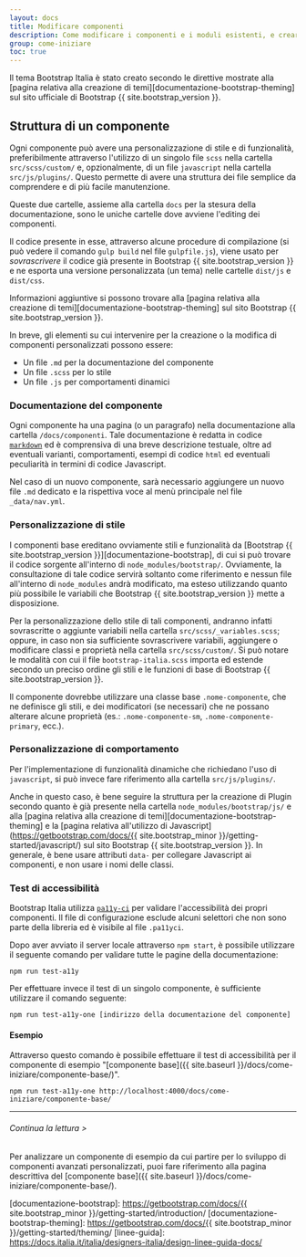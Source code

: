 ```yaml
---
layout: docs
title: Modificare componenti
description: Come modificare i componenti e i moduli esistenti, e crearne di nuovi
group: come-iniziare
toc: true
---
```


Il tema Bootstrap Italia è stato creato secondo le direttive mostrate alla [pagina relativa alla creazione di temi][documentazione-bootstrap-theming] sul sito ufficiale di Bootstrap {{ site.bootstrap_version }}.

## Struttura di un componente

Ogni componente può avere una personalizzazione di stile e di funzionalità, preferibilmente attraverso l'utilizzo di un singolo file `scss` nella cartella `src/scss/custom/` e, opzionalmente, di un file `javascript` nella cartella `src/js/plugins/`. Questo permette di avere una struttura dei file semplice da comprendere e di più facile manutenzione.

Queste due cartelle, assieme alla cartella `docs` per la stesura della documentazione, sono le uniche cartelle dove avviene l'editing dei componenti.

Il codice presente in esse, attraverso alcune procedure di compilazione (si può vedere il comando `gulp build` nel file `gulpfile.js`), viene usato per _sovrascrivere_ il codice già presente in Bootstrap {{ site.bootstrap_version }} e ne esporta una versione personalizzata (un tema) nelle cartelle `dist/js` e `dist/css`.

Informazioni aggiuntive si possono trovare alla [pagina relativa alla creazione di temi][documentazione-bootstrap-theming] sul sito Bootstrap {{ site.bootstrap_version }}.

In breve, gli elementi su cui intervenire per la creazione o la modifica di componenti personalizzati possono essere:

- Un file `.md` per la documentazione del componente
- Un file `.scss` per lo stile
- Un file `.js` per comportamenti dinamici

### Documentazione del componente

Ogni componente ha una pagina (o un paragrafo) nella documentazione alla cartella `/docs/componenti`. Tale documentazione è redatta in codice [`markdown`](https://it.wikipedia.org/wiki/Markdown) ed è comprensiva di una breve descrizione testuale, oltre ad eventuali varianti, comportamenti, esempi di codice `html` ed eventuali peculiarità in termini di codice Javascript.

Nel caso di un nuovo componente, sarà necessario aggiungere un nuovo file `.md` dedicato e la rispettiva voce al menù principale nel file `_data/nav.yml`.

### Personalizzazione di stile

I componenti base ereditano ovviamente stili e funzionalità da [Bootstrap {{ site.bootstrap_version }}][documentazione-bootstrap], di cui si può trovare il codice sorgente all'interno di `node_modules/bootstrap/`. Ovviamente, la consultazione di tale codice servirà soltanto come riferimento e nessun file all'interno di `node_modules` andrà modificato, ma esteso utilizzando quanto più possibile le variabili che Bootstrap {{ site.bootstrap_version }} mette a disposizione.
 
Per la personalizzazione dello stile di tali componenti, andranno infatti sovrascritte o aggiunte variabili nella cartella `src/scss/_variables.scss`; oppure, in caso non sia sufficiente sovrascrivere variabili, aggiungere o modificare classi e proprietà nella cartella `src/scss/custom/`. Si può notare le modalità con cui il file `bootstrap-italia.scss` importa ed estende secondo un preciso ordine gli stili e le funzioni di base di Bootstrap {{ site.bootstrap_version }}.

Il componente dovrebbe utilizzare una classe base `.nome-componente`, che ne definisce gli stili, e dei modificatori (se necessari) che ne possano alterare alcune proprietà (es.: `.nome-componente-sm`, `.nome-componente-primary`, ecc.).

### Personalizzazione di comportamento

Per l'implementazione di funzionalità dinamiche che richiedano l'uso di `javascript`, si può invece fare riferimento alla cartella `src/js/plugins/`.

Anche in questo caso, è bene seguire la struttura per la creazione di Plugin secondo quanto è già presente nella cartella `node_modules/bootstrap/js/` e alla [pagina relativa alla creazione di temi][documentazione-bootstrap-theming] e la [pagina relativa all'utilizzo di Javascript](https://getbootstrap.com/docs/{{ site.bootstrap_minor }}/getting-started/javascript/) sul sito Bootstrap {{ site.bootstrap_version }}. In generale, è bene usare attributi `data-` per collegare Javascript ai componenti, e non usare i nomi delle classi.

### Test di accessibilità

Bootstrap Italia utilizza [`pa11y-ci`](https://github.com/pa11y/pa11y-ci) per validare l'accessibilità dei propri componenti. Il file di configurazione esclude alcuni selettori che non sono parte della libreria ed è visibile al file `.pa11yci`.
 
Dopo aver avviato il server locale attraverso `npm start`, è possibile utilizzare il seguente comando per validare tutte le pagine della documentazione:

`npm run test-a11y`

Per effettuare invece il test di un singolo componente, è sufficiente utilizzare il comando seguente:

`npm run test-a11y-one [indirizzo della documentazione del componente]`

#### Esempio

Attraverso questo comando è possibile effettuare il test di accessibilità per il componente di esempio "[componente base]({{ site.baseurl }}/docs/come-iniziare/componente-base/)".

`npm run test-a11y-one http://localhost:4000/docs/come-iniziare/componente-base/`

---

###### Continua la lettura >

Per analizzare un componente di esempio da cui partire per lo sviluppo di componenti avanzati personalizzati, puoi fare riferimento alla pagina descrittiva del [componente base]({{ site.baseurl }}/docs/come-iniziare/componente-base/).

[documentazione-bootstrap]: https://getbootstrap.com/docs/{{ site.bootstrap_minor }}/getting-started/introduction/
[documentazione-bootstrap-theming]: https://getbootstrap.com/docs/{{ site.bootstrap_minor }}/getting-started/theming/
[linee-guida]: https://docs.italia.it/italia/designers-italia/design-linee-guida-docs/
